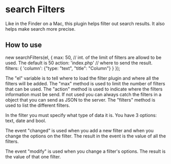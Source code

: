 search Filters
===========

Like in the Finder on a Mac, this plugin helps filter out search results. It also helps make search more precise.

How to use
----------

new searchFilters(el, {
	max: 50, // int. of the limit of filters are allowd to be used. The default is 50
	action: 'index.php' // where to send the result.
	filters: {
			'column': {"type: "text", "title": "Column"}
		}
});

The "el" variable is to tell where to load the filter plugin and where all the filters will be added. The "max" method is used to limit the number of filters that can be used. The "action" method is used to indicate where the filters information must be send. If not used you can always catch the filters in a object that you can send as JSON to the server. The "filters" method is used to list the different filters.

In the filter you must specify what type of data it is. You have 3 options: text, date and bool.

The event "changed" is used when you add a new filter and when you change the options on the filter. The result in the event is the value of all the filters.

The event "modify" is used when you change a filter's options. The result is the value of that one filter.

